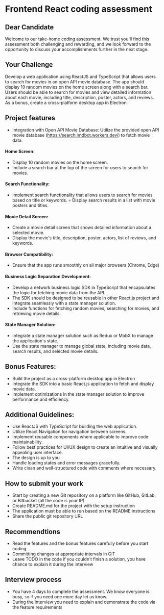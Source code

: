 # Frontend React coding assessment

## Dear Candidate
Welcome to our take-home coding assessment. We trust you'll find this assessment both challenging and rewarding, and we look forward to the opportunity to discuss your accomplishments further in the next stage.

## Your Challenge
Develop a web application using ReactJS and TypeScript that allows users to search for movies in an open API movie database. The app should display 10 random movies on the home screen along with a search bar. Users should be able to search for movies and view detailed information about each movie, including title, description, poster, actors, and reviews. As a bonus, create a cross-platform desktop app in Electron.

## Project features
- Integration with Open API Movie Database: Utilize the provided open API movie database (https://search.imdbot.workers.dev/) to fetch movie data.

#### Home Screen:
- Display 10 random movies on the home screen.
- Include a search bar at the top of the screen for users to search for movies.

#### Search Functionality:
- Implement search functionality that allows users to search for movies based on title or keywords.
  = Display search results in a list with movie posters and titles.

#### Movie Detail Screen:
- Create a movie detail screen that shows detailed information about a selected movie.
- Display the movie's title, description, poster, actors, list of reviews, and keywords.

#### Browser Compatibility:
- Ensure that the app runs smoothly on all major browsers (Chrome, Edge)

#### Business Logic Separation Development:
- Develop a network business logic SDK in TypeScript that encapsulates the logic for fetching movie data from the API.
- The SDK should be designed to be reusable in other React.js project and integrate seamlessly with a state manager solution.
- Include functions for fetching random movies, searching for movies, and retrieving movie details.

#### State Manager Solution:
- Integrate a state manager solution such as Redux or MobX to manage the application's state.
- Use the state manager to manage global state, including movie data, search results, and selected movie details.

## Bonus Features:
- Build the project as a cross-platform desktop app in Electron
- Integrate the SDK into a basic React.js application to fetch and display movie data.
- Implement optimizations in the state manager solution to improve performance and efficiency.

## Additional Guidelines:
- Use ReactJS with TypeScript for building the web application.
- Utilize React Navigation for navigation between screens.
- Implement reusable components where applicable to improve code maintainability.
- Follow best practices for UI/UX design to create an intuitive and visually appealing user interface.
- The design is up to you
- Handle loading states and error messages gracefully.
- Write clean and well-structured code with comments where necessary.

## How to submit your work
- Start by creating a new Git repository on a platform like GitHub, GitLab, or Bitbucket (all the code is your IP)
- Create README.md for the project with the setup instruction
- The application must be able to run based on the README instructions
- Share the public git repository URL

## Recommendtions
- Read the features and the bonus features carefully before you start coding
- Committing changes at appropriate intervals in GiT
- Leave TODO in the code if you couldn't finish a solution, you have chance to explain it during the interview

## Interview process
- You have 4 days to complete the assessment. We know everyone is busy, so if you need one more day let us know.
- During the interview you need to explain and demonstrate the code via the feature requirements